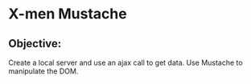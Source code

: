 # X-men Mustache

## Objective:
Create a local server and use an ajax call to get data. Use Mustache to manipulate the DOM.
